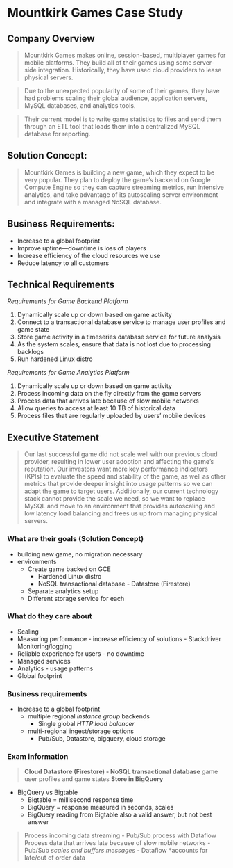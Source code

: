 # Mountkirk Games Case Study

## Company Overview
>Mountkirk Games makes online, session-based, multiplayer games for mobile platforms. They build all of their games using some server-side integration. Historically, they have used cloud providers to lease physical servers.

>Due to the unexpected popularity of some of their games, they have had problems scaling their global audience, application servers, MySQL databases, and analytics tools.

>Their current model is to write game statistics to files and send them through an ETL tool that loads them into a centralized MySQL database for reporting.

## Solution Concept:
>Mountkirk Games is building a new game, which they expect to be very popular. They plan to deploy the game’s backend on Google Compute Engine so they can capture streaming metrics, run intensive analytics, and take advantage of its autoscaling server environment and integrate with a managed NoSQL database.

## Business Requirements:
- Increase to a global footprint
- Improve uptime—downtime is loss of players
- Increase efficiency of the cloud resources we use
- Reduce latency to all customers

## Technical Requirements
*Requirements for Game Backend Platform*
1. Dynamically scale up or down based on game activity
2. Connect to a transactional database service to manage user profiles and game state
3. Store game activity in a timeseries database service for future analysis
4. As the system scales, ensure that data is not lost due to processing backlogs
5. Run hardened Linux distro

*Requirements for Game Analytics Platform*
1. Dynamically scale up or down based on game activity
2. Process incoming data on the fly directly from the game servers
3. Process data that arrives late because of slow mobile networks
4. Allow queries to access at least 10 TB of historical data
5. Process files that are regularly uploaded by users’ mobile devices

## Executive Statement
>Our last successful game did not scale well with our previous cloud provider, resulting in lower user adoption and affecting the game’s reputation. Our investors want more key performance indicators (KPIs) to evaluate the speed and stability of the game, as well as other metrics that provide deeper insight into usage patterns so we can adapt the game to target users. Additionally, our current technology stack cannot provide the scale we need, so we want to replace MySQL and move to an environment that provides autoscaling and low latency load balancing and frees us up from managing physical servers.

### What are their goals (Solution Concept)
- building new game, no migration necessary
- environments
	- Create game backed on GCE
		- Hardened Linux distro
		- NoSQL transactional database - Datastore (Firestore)
	- Separate analytics setup 
	- Different storage service for each

### What do they care about
- Scaling
- Measuring performance - increase efficiency of solutions - Stackdriver Monitoring/logging
- Reliable experience for users - no downtime
- Managed services
- Analytics - usage patterns
- Global footprint

### Business requirements
- Increase to a global footprint
	- multiple regional *instance group* backends
		- Single global *HTTP load balancer*
	- multi-regional ingest/storage options
		- Pub/Sub, Datastore, bigquery, cloud storage

### Exam information 
> **Cloud Datastore (Firestore) - NoSQL transactional database** game user profiles and game states
> **Store in BigQuery**
- BigQuery vs Bigtable
	- Bigtable = millisecond response time
	- BigQuery = response measured in seconds, scales
	- BigQuery reading from Bigtable also a valid answer, but not best answer

> Process incoming data streaming  - Pub/Sub process with Dataflow
> Process data that arrives late because of slow mobile networks
	- Pub/Sub *scales and buffers messages*
	- Dataflow *accounts for late/out of order data


